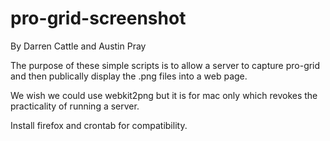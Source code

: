 pro-grid-screenshot
===================
By Darren Cattle and Austin Pray

The purpose of these simple scripts is to allow a server to capture pro-grid and then publically display the .png files into a web page.

We wish we could use webkit2png but it is for mac only which revokes the practicality of running a server.

Install firefox and crontab for compatibility.